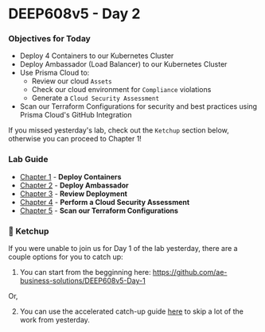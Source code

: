 # DEEP608v5 - Day 2
### Objectives for Today

* Deploy 4 Containers to our Kubernetes Cluster
* Deploy Ambassador (Load Balancer) to our Kubernetes Cluster
* Use Prisma Cloud to:
	* Review our cloud `Assets`
	* Check our cloud environment for `Compliance` violations
	* Generate a `Cloud Security Assessment`
* Scan our Terraform Configurations for security and best practices using Prisma Cloud's GitHub Integration

If you missed yesterday's lab, check out the `Ketchup` section below, otherwise you can proceed to Chapter 1!

### Lab Guide
* [Chapter 1](guide/chapter1.md) - **Deploy Containers**
* [Chapter 2](guide/chapter2.md) - **Deploy Ambassador**
* [Chapter 3](guide/chapter3.md) - **Review Deployment**
* [Chapter 4](guide/chapter4.md) - **Perform a Cloud Security Assessment**
* [Chapter 5](guide/chapter5.md) - **Scan our Terraform Configurations**

### 🍅 Ketchup
If you were unable to join us for Day 1 of the lab yesterday, there are a couple options for you to catch up:

1. You can start from the begginning here: https://github.com/ae-business-solutions/DEEP608v5-Day-1

Or,

2. You can use the accelerated catch-up guide [here](guide/ketchup.md) to skip a lot of the work from yesterday.
